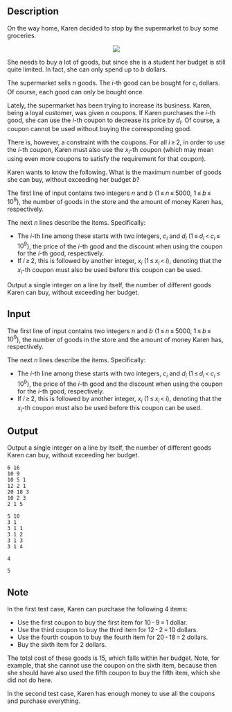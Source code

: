 ## Description

<div><p>On the way home, Karen decided to stop by the supermarket to buy some groceries.</p><center> <img class="tex-graphics" src="file://SsLkG6cJ.png" style="max-width: 100.0%;max-height: 100.0%;"> </center><p>She needs to buy a lot of goods, but since she is a student her budget is still quite limited. In fact, she can only spend up to <span class="tex-span"><i>b</i></span> dollars.</p><p>The supermarket sells <span class="tex-span"><i>n</i></span> goods. The <span class="tex-span"><i>i</i></span>-th good can be bought for <span class="tex-span"><i>c</i><sub class="lower-index"><i>i</i></sub></span> dollars. Of course, each good can only be bought once.</p><p>Lately, the supermarket has been trying to increase its business. Karen, being a loyal customer, was given <span class="tex-span"><i>n</i></span> coupons. If Karen purchases the <span class="tex-span"><i>i</i></span>-th good, she can use the <span class="tex-span"><i>i</i></span>-th coupon to decrease its price by <span class="tex-span"><i>d</i><sub class="lower-index"><i>i</i></sub></span>. Of course, a coupon cannot be used without buying the corresponding good.</p><p>There is, however, a constraint with the coupons. For all <span class="tex-span"><i>i</i> ≥ 2</span>, in order to use the <span class="tex-span"><i>i</i></span>-th coupon, Karen must also use the <span class="tex-span"><i>x</i><sub class="lower-index"><i>i</i></sub></span>-th coupon (which may mean using even more coupons to satisfy the requirement for that coupon).</p><p>Karen wants to know the following. What is the maximum number of goods she can buy, without exceeding her budget <span class="tex-span"><i>b</i></span>?</p></div><div class="input-specification"><p>The first line of input contains two integers <span class="tex-span"><i>n</i></span> and <span class="tex-span"><i>b</i></span> (<span class="tex-span">1 ≤ <i>n</i> ≤ 5000</span>, <span class="tex-span">1 ≤ <i>b</i> ≤ 10<sup class="upper-index">9</sup></span>), the number of goods in the store and the amount of money Karen has, respectively.</p><p>The next <span class="tex-span"><i>n</i></span> lines describe the items. Specifically:</p><ul> <li> The <span class="tex-span"><i>i</i></span>-th line among these starts with two integers, <span class="tex-span"><i>c</i><sub class="lower-index"><i>i</i></sub></span> and <span class="tex-span"><i>d</i><sub class="lower-index"><i>i</i></sub></span> (<span class="tex-span">1 ≤ <i>d</i><sub class="lower-index"><i>i</i></sub> &lt; <i>c</i><sub class="lower-index"><i>i</i></sub> ≤ 10<sup class="upper-index">9</sup></span>), the price of the <span class="tex-span"><i>i</i></span>-th good and the discount when using the coupon for the <span class="tex-span"><i>i</i></span>-th good, respectively. </li><li> If <span class="tex-span"><i>i</i> ≥ 2</span>, this is followed by another integer, <span class="tex-span"><i>x</i><sub class="lower-index"><i>i</i></sub></span> (<span class="tex-span">1 ≤ <i>x</i><sub class="lower-index"><i>i</i></sub> &lt; <i>i</i></span>), denoting that the <span class="tex-span"><i>x</i><sub class="lower-index"><i>i</i></sub></span>-th coupon must also be used before this coupon can be used. </li></ul></div><div class="output-specification"><p>Output a single integer on a line by itself, the number of different goods Karen can buy, without exceeding her budget.</p></div>

## Input

<p>The first line of input contains two integers <span class="tex-span"><i>n</i></span> and <span class="tex-span"><i>b</i></span> (<span class="tex-span">1 ≤ <i>n</i> ≤ 5000</span>, <span class="tex-span">1 ≤ <i>b</i> ≤ 10<sup class="upper-index">9</sup></span>), the number of goods in the store and the amount of money Karen has, respectively.</p><p>The next <span class="tex-span"><i>n</i></span> lines describe the items. Specifically:</p><ul> <li> The <span class="tex-span"><i>i</i></span>-th line among these starts with two integers, <span class="tex-span"><i>c</i><sub class="lower-index"><i>i</i></sub></span> and <span class="tex-span"><i>d</i><sub class="lower-index"><i>i</i></sub></span> (<span class="tex-span">1 ≤ <i>d</i><sub class="lower-index"><i>i</i></sub> &lt; <i>c</i><sub class="lower-index"><i>i</i></sub> ≤ 10<sup class="upper-index">9</sup></span>), the price of the <span class="tex-span"><i>i</i></span>-th good and the discount when using the coupon for the <span class="tex-span"><i>i</i></span>-th good, respectively. </li><li> If <span class="tex-span"><i>i</i> ≥ 2</span>, this is followed by another integer, <span class="tex-span"><i>x</i><sub class="lower-index"><i>i</i></sub></span> (<span class="tex-span">1 ≤ <i>x</i><sub class="lower-index"><i>i</i></sub> &lt; <i>i</i></span>), denoting that the <span class="tex-span"><i>x</i><sub class="lower-index"><i>i</i></sub></span>-th coupon must also be used before this coupon can be used. </li></ul>

## Output

<p>Output a single integer on a line by itself, the number of different goods Karen can buy, without exceeding her budget.</p>





```input1
6 16
10 9
10 5 1
12 2 1
20 18 3
10 2 3
2 1 5

```




```input2
5 10
3 1
3 1 1
3 1 2
3 1 3
3 1 4

```




```output1
4

```




```output2
5

```



## Note

<p>In the first test case, Karen can purchase the following <span class="tex-span">4</span> items:</p><ul> <li> Use the first coupon to buy the first item for <span class="tex-span">10 - 9 = 1</span> dollar. </li><li> Use the third coupon to buy the third item for <span class="tex-span">12 - 2 = 10</span> dollars. </li><li> Use the fourth coupon to buy the fourth item for <span class="tex-span">20 - 18 = 2</span> dollars. </li><li> Buy the sixth item for <span class="tex-span">2</span> dollars. </li></ul><p>The total cost of these goods is <span class="tex-span">15</span>, which falls within her budget. Note, for example, that she cannot use the coupon on the sixth item, because then she should have also used the fifth coupon to buy the fifth item, which she did not do here.</p><p>In the second test case, Karen has enough money to use all the coupons and purchase everything.</p>
